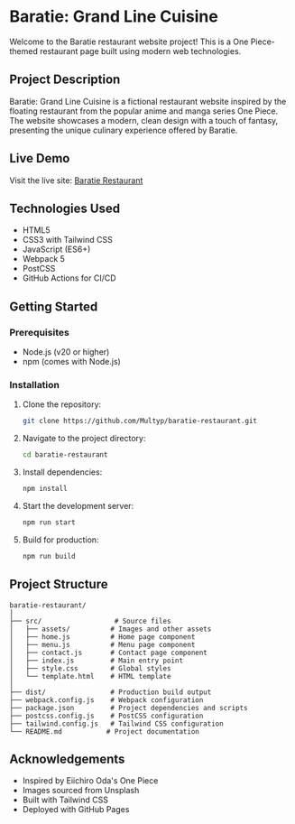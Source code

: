 # Baratie: Grand Line Cuisine

Welcome to the Baratie restaurant website project! This is a One Piece-themed restaurant page built using modern web technologies.

## Project Description

Baratie: Grand Line Cuisine is a fictional restaurant website inspired by the floating restaurant from the popular anime and manga series One Piece. The website showcases a modern, clean design with a touch of fantasy, presenting the unique culinary experience offered by Baratie.

## Live Demo

Visit the live site: [Baratie Restaurant](https://multyp.github.io/baratie-restaurant/)

## Technologies Used

- HTML5
- CSS3 with Tailwind CSS
- JavaScript (ES6+)
- Webpack 5
- PostCSS
- GitHub Actions for CI/CD

## Getting Started

### Prerequisites

- Node.js (v20 or higher)
- npm (comes with Node.js)

### Installation

1. Clone the repository:
   ```bash
   git clone https://github.com/Multyp/baratie-restaurant.git
   ```

2. Navigate to the project directory:
   ```bash
   cd baratie-restaurant
   ```

3. Install dependencies:
   ```bash
   npm install
   ```

4. Start the development server:
   ```bash
   npm run start
   ```

5. Build for production:
   ```bash
   npm run build
   ```

## Project Structure

```
baratie-restaurant/
│
├── src/                  # Source files
│   ├── assets/          # Images and other assets
│   ├── home.js          # Home page component
│   ├── menu.js          # Menu page component
│   ├── contact.js       # Contact page component
│   ├── index.js         # Main entry point
│   ├── style.css        # Global styles
│   └── template.html    # HTML template
│
├── dist/                # Production build output
├── webpack.config.js    # Webpack configuration
├── package.json         # Project dependencies and scripts
├── postcss.config.js    # PostCSS configuration
├── tailwind.config.js   # Tailwind CSS configuration
└── README.md           # Project documentation
```

## Acknowledgements

- Inspired by Eiichiro Oda's One Piece
- Images sourced from Unsplash
- Built with Tailwind CSS
- Deployed with GitHub Pages
```
